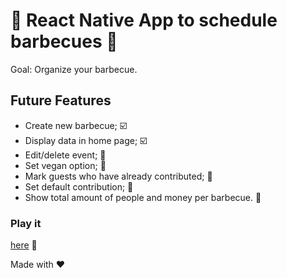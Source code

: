 # :meat_on_bone: React Native App to schedule barbecues :meat_on_bone:

Goal: Organize your barbecue.

## Future Features

- Create new barbecue; :ballot_box_with_check:
- Display data in home page; :ballot_box_with_check:
- Edit/delete event; :construction:
- Set vegan option; :construction:
- Mark guests who have already contributed; :construction:
- Set default contribution; :construction:
- Show total amount of people and money per barbecue. :construction:

### Play it

[here](https://snack.expo.io/@bolinhofrito/churras) :iphone:

Made with :heart: